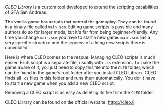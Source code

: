 _CLEO Library_ is a custom tool developed to extend the scripting capabilities of GTA San Andreas. 

The vanilla game has scripts that control the gameplay. They can be found in a binary file called `main.scm`. Editing game scripts is possible and many authors do so for larger mods, but it's far from being beginner-friendly. Any time you change `main.scm` you have to start a new game. `main.scm` has a very specific structure and the process of adding new scripts there is convoluted.

Here is where CLEO comes to the rescue. Managing CLEO scripts is much easier. Each script is a separate file, usually with `.cs` extension. To make the game aware of it, you just need to copy this file into the `CLEO` folder, which can be found in the game's root folder after you install CLEO Library. CLEO finds all `.cs` files in this folder and runs them automatically. You don't have to start a new game when you add a new CLEO script.

Removing a CLEO script is as easy as deleting its file from the `CLEO` folder.

CLEO Library can be found on the official website: https://cleo.li.
